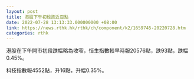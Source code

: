 ```yaml
---
layout: post
title: 港股下午初段跌近百點
date: 2022-07-28 13:13:33.000000000 +08:00
link: https://news.rthk.hk/rthk/ch/component/k2/1659745-20220728.htm
categories: rthk
---
```


港股在下午開市初段跌幅略為收窄，恒生指數較早時報20576點，跌93點，跌幅0.45%。

科技指數報4552點，升16點，升幅0.35%。
